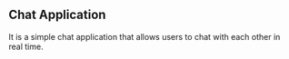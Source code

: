 ## Chat Application

It is a simple chat application that allows users to chat with each other in real time.